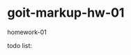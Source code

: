 # goit-markup-hw-01
homework-01

todo list:

<!-- •	Utwórz repozytorium goit-markup-hw-01.
•	Wykorzystaj tylko znaczniki HTML do wykonania zadania domowego #1, bez stylów CSS.
•	Skonfiguruj GitHub Pages i dodaj link do aktywnej strony do nagłówka repozytorium GitHub.
Kryteria akceptacji projektu przez mentora
Projekt
«A1» Główny plik HTML ma nazwę index.html.
«A2» W katalogu głównym projektu znajduje się folder images z obrazami.
«A3» W nazwach plików nie ma wielkich liter, spacji i transliteracji, a jedynie litery i słowa w języku angielskim.
«A4» Kod źródłowy jest sformatowany za pomocą Prettier.
«A5» Wszystkie obrazy i zawartość tekstowa są z układu.
«A6» Wszystkie zdjęcia są optymalizowane przy użyciu squoosh.
«A7» Kod jest napisany zgodnie z tutorialem.
Znaczniki HTML
«B1» Znaczniki HTML strony Studio są wpisywane w pliku index.html.
«B2» Wykonane są znaczniki HTML wszystkich elementów układu.
«B3» Tagi są używane zgodnie z ich znaczeniem semantycznym.
«B4» HTML jest weryfikowany przez walidator bez błędów.
«B5» Znaczniki HTML zawierają tagi do podkreślania głównej struktury strony: <header>, <main> i <footer>.
«B6» Logo w <header> i stopce to link z tekstem, a nie obraz.
«B7» Tag <nav> został użyty raz na stronie - w <header>.
«B8» Kontakty w <header> (poczta i telefon) znajdują się poza tagiem <nav>.
«B9» Tag <h1> został użyty jeden raz na stronie
«B10» Element z tekstem "Zamów usługę" - to przycisk z type="button".
«B11» Nagłówki sekcji są oznaczone tagiem <h2>.
«B12» Tagi <img> mają atrybuty wymiarów, co najmniej width i height.
«B13» Tagi <img> mają atrybut alt, który jest wypełniony krótkim opisem tego, co jest pokazane na obrazku.
«B14» Obrazy wyeksportowane z układu w formacie jpg.
«B15» Grupy elementów tego samego typu są gromadzone na listach <ul>.
«B16» Tag <address> został użyty tylko w stopce. -->